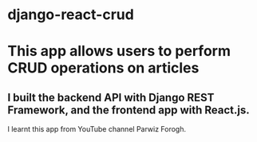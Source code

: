 # django-react-crud

# This app allows users to perform CRUD operations on articles

## I built the backend API with Django REST Framework, and the frontend app with React.js.

I learnt this app from YouTube channel Parwiz Forogh. 

